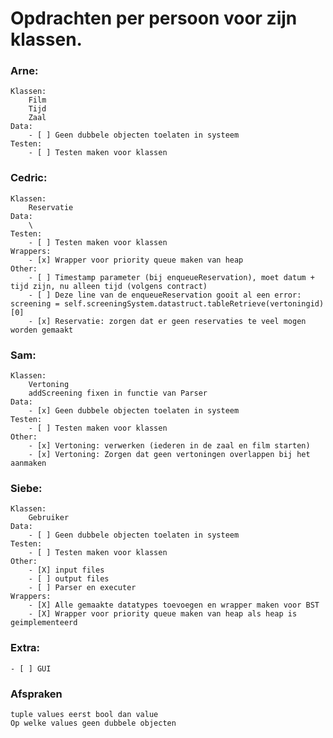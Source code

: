 # Opdrachten per persoon voor zijn klassen.

### Arne:
    Klassen:
        Film
        Tijd
        Zaal
    Data:
        - [ ] Geen dubbele objecten toelaten in systeem
    Testen:
        - [ ] Testen maken voor klassen

### Cedric:
    Klassen:
        Reservatie
    Data:
        \
    Testen:
        - [ ] Testen maken voor klassen
    Wrappers:
        - [x] Wrapper voor priority queue maken van heap
    Other:
        - [ ] Timestamp parameter (bij enqueueReservation), moet datum + tijd zijn, nu alleen tijd (volgens contract)
        - [ ] Deze line van de enqueueReservation gooit al een error: screening = self.screeningSystem.datastruct.tableRetrieve(vertoningid)[0]
        - [x] Reservatie: zorgen dat er geen reservaties te veel mogen worden gemaakt

### Sam:
    Klassen:
        Vertoning
        addScreening fixen in functie van Parser 
    Data:
        - [x] Geen dubbele objecten toelaten in systeem 
    Testen:
        - [ ] Testen maken voor klassen
    Other:
        - [x] Vertoning: verwerken (iederen in de zaal en film starten)
        - [x] Vertoning: Zorgen dat geen vertoningen overlappen bij het aanmaken 

### Siebe:
    Klassen:
        Gebruiker
    Data:
        - [ ] Geen dubbele objecten toelaten in systeem
    Testen:
        - [ ] Testen maken voor klassen
    Other:
        - [X] input files
        - [ ] output files
        - [ ] Parser en executer
    Wrappers:
        - [X] Alle gemaakte datatypes toevoegen en wrapper maken voor BST
        - [X] Wrapper voor priority queue maken van heap als heap is geimplementeerd

### Extra:
    - [ ] GUI


### Afspraken
    tuple values eerst bool dan value
    Op welke values geen dubbele objecten


